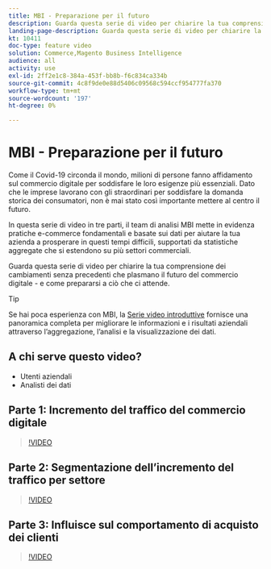 ```yaml
---
title: MBI - Preparazione per il futuro
description: Guarda questa serie di video per chiarire la tua comprensione dei cambiamenti senza precedenti che plasmano il futuro del commercio digitale.
landing-page-description: Guarda questa serie di video per chiarire la tua comprensione dei cambiamenti senza precedenti che plasmano il futuro del commercio digitale.
kt: 10411
doc-type: feature video
solution: Commerce,Magento Business Intelligence
audience: all
activity: use
exl-id: 2ff2e1c8-384a-453f-bb8b-f6c834ca334b
source-git-commit: 4c8f9de0e88d5406c09568c594ccf954777fa370
workflow-type: tm+mt
source-wordcount: '197'
ht-degree: 0%

---
```


# MBI - Preparazione per il futuro

Come il Covid-19 circonda il mondo, milioni di persone fanno affidamento sul commercio digitale per soddisfare le loro esigenze più essenziali. Dato che le imprese lavorano con gli straordinari per soddisfare la domanda storica dei consumatori, non è mai stato così importante mettere al centro il futuro.

In questa serie di video in tre parti, il team di analisi MBI mette in evidenza pratiche e-commerce fondamentali e basate sui dati per aiutare la tua azienda a prosperare in questi tempi difficili, supportati da statistiche aggregate che si estendono su più settori commerciali.

Guarda questa serie di video per chiarire la tua comprensione dei cambiamenti senza precedenti che plasmano il futuro del commercio digitale - e come prepararsi a ciò che ci attende.

>[!TIP]
>
>Se hai poca esperienza con MBI, la [Serie video introduttive](1-overview.md) fornisce una panoramica completa per migliorare le informazioni e i risultati aziendali attraverso l’aggregazione, l’analisi e la visualizzazione dei dati.

## A chi serve questo video?

- Utenti aziendali
- Analisti dei dati

## Parte 1: Incremento del traffico del commercio digitale

>[!VIDEO](https://video.tv.adobe.com/v/342498?quality=12&learn=on)

## Parte 2: Segmentazione dell’incremento del traffico per settore

>[!VIDEO](https://video.tv.adobe.com/v/342499?quality=12&learn=on)

## Parte 3: Influisce sul comportamento di acquisto dei clienti

>[!VIDEO](https://video.tv.adobe.com/v/342500?quality=12&learn=on)

